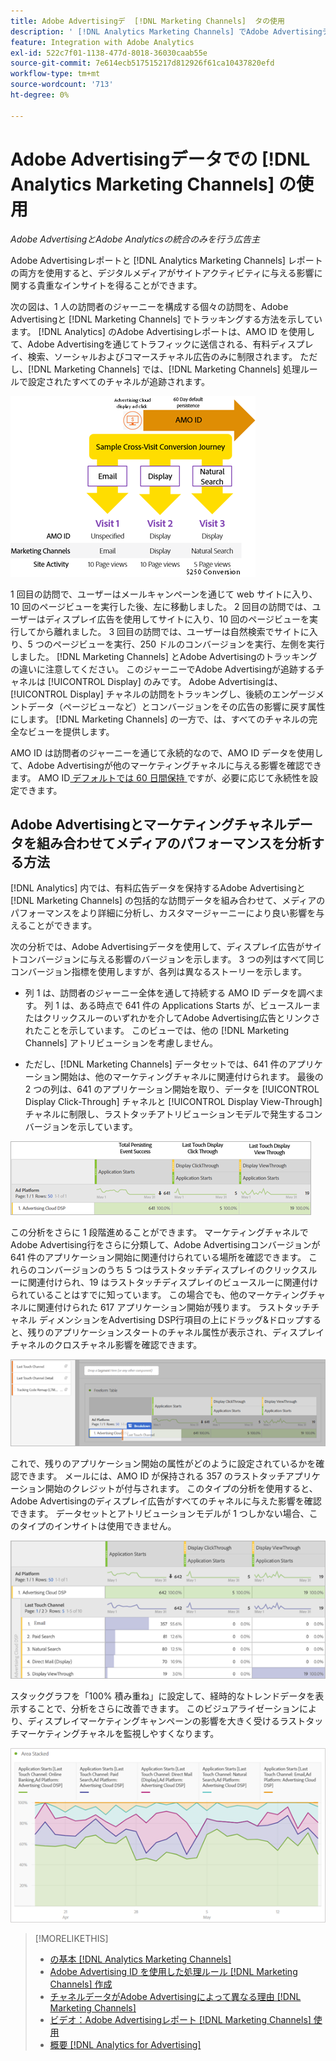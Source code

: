 ```yaml
---
title: Adobe Advertisingデ  [!DNL Marketing Channels]  タの使用
description: ' [!DNL Analytics Marketing Channels] でAdobe Advertisingデータを使用する方法を説明します。'
feature: Integration with Adobe Analytics
exl-id: 522c7f01-1138-477d-8018-36030caab55e
source-git-commit: 7e614ecb517515217d812926f61ca10437820efd
workflow-type: tm+mt
source-wordcount: '713'
ht-degree: 0%

---
```


# Adobe Advertisingデータでの [!DNL Analytics Marketing Channels] の使用

*Adobe AdvertisingとAdobe Analyticsの統合のみを行う広告主*

Adobe Advertisingレポートと [!DNL Analytics Marketing Channels] レポートの両方を使用すると、デジタルメディアがサイトアクティビティに与える影響に関する貴重なインサイトを得ることができます。

<!-- from video: By using Marketing Channels with your Adobe Advertising data, you can get a more holistic view of how your advertising efforts are affecting site behavior. In particular, you can see the value of your view-through and click-through data, and how your advertising assists or is assisted by other channels. -->

次の図は、1 人の訪問者のジャーニーを構成する個々の訪問を、Adobe Advertisingと [!DNL Marketing Channels] でトラッキングする方法を示しています。 [!DNL Analytics] のAdobe Advertisingレポートは、AMO ID を使用して、Adobe Advertisingを通じてトラフィックに送信される、有料ディスプレイ、検索、ソーシャルおよびコマースチャネル広告のみに制限されます。 ただし、[!DNL Marketing Channels] では、[!DNL Marketing Channels] 処理ルールで設定されたすべてのチャネルが追跡されます。

![ 訪問者のジャーニーにおける個々の訪問のAdobe Advertisingとトラッ [!DNL Marketing Channels] ング方法 ](/help/integrations/assets/a4adc-mc-sample-journey2.png)

1 回目の訪問で、ユーザーはメールキャンペーンを通じて web サイトに入り、10 回のページビューを実行した後、左に移動しました。 2 回目の訪問では、ユーザーはディスプレイ広告を使用してサイトに入り、10 回のページビューを実行してから離れました。 3 回目の訪問では、ユーザーは自然検索でサイトに入り、5 つのページビューを実行、250 ドルのコンバージョンを実行、左側を実行しました。 [!DNL Marketing Channels] とAdobe Advertisingのトラッキングの違いに注意してください。 このジャーニーでAdobe Advertisingが追跡するチャネルは [!UICONTROL Display] のみです。 Adobe Advertisingは、[!UICONTROL Display] チャネルの訪問をトラッキングし、後続のエンゲージメントデータ（ページビューなど）とコンバージョンをその広告の影響に戻す属性にします。 [!DNL Marketing Channels] の一方で、は、すべてのチャネルの完全なビューを提供します。

AMO ID は訪問者のジャーニーを通じて永続的なので、AMO ID データを使用して、Adobe Advertisingが他のマーケティングチャネルに与える影響を確認できます。 AMO ID[ デフォルトでは 60 日間保持 ](/help/integrations/analytics/overview.md) ですが、必要に応じて永続性を設定できます。

## Adobe Advertisingとマーケティングチャネルデータを組み合わせてメディアのパフォーマンスを分析する方法

[!DNL Analytics] 内では、有料広告データを保持するAdobe Advertisingと [!DNL Marketing Channels] の包括的な訪問データを組み合わせて、メディアのパフォーマンスをより詳細に分析し、カスタマージャーニーにより良い影響を与えることができます。

次の分析では、Adobe Advertisingデータを使用して、ディスプレイ広告がサイトコンバージョンに与える影響のバージョンを示します。 3 つの列はすべて同じコンバージョン指標を使用しますが、各列は異なるストーリーを示します。

* 列 1 は、訪問者のジャーニー全体を通して持続する AMO ID データを調べます。 列 1 は、ある時点で 641 件の Applications Starts が、ビュースルーまたはクリックスルーのいずれかを介してAdobe Advertising広告とリンクされたことを示しています。 このビューでは、他の [!DNL Marketing Channels] アトリビューションを考慮しません。

* ただし、[!DNL Marketing Channels] データセットでは、641 件のアプリケーション開始は、他のマーケティングチャネルに関連付けられます。 最後の 2 つの列は、641 のアプリケーション開始を取り、データを [!UICONTROL Display Click-Through] チャネルと [!UICONTROL Display View-Through] チャネルに制限し、ラストタッチアトリビューションモデルで発生するコンバージョンを示しています。

![ 表示広告がサイトコンバージョンに与える影響の例 ](/help/integrations/assets/a4adc-mc-display-impact.png)

この分析をさらに 1 段階進めることができます。 マーケティングチャネルでAdobe Advertising行をさらに分類して、Adobe Advertisingコンバージョンが 641 件のアプリケーション開始に関連付けられている場所を確認できます。 これらのコンバージョンのうち 5 つはラストタッチディスプレイのクリックスルーに関連付けられ、19 はラストタッチディスプレイのビュースルーに関連付けられていることはすでに知っています。 この場合でも、他のマーケティングチャネルに関連付けられた 617 アプリケーション開始が残ります。 ラストタッチチャネル ディメンションをAdvertising DSP行項目の上にドラッグ&amp;ドロップすると、残りのアプリケーションスタートのチャネル属性が表示され、ディスプレイチャネルのクロスチャネル影響を確認できます。

![ ラストタッチチャネル ディメンションの追加方法 ](/help/integrations/assets/a4adc-mc-display-impact-ltc.png)

これで、残りのアプリケーション開始の属性がどのように設定されているかを確認できます。 メールには、AMO ID が保持される 357 のラストタッチアプリケーション開始のクレジットが付与されます。 このタイプの分析を使用すると、Adobe Advertisingのディスプレイ広告がすべてのチャネルに与えた影響を確認できます。 データセットとアトリビューションモデルが 1 つしかない場合、このタイプのインサイトは使用できません。

![ ディスプレイチャネルのクロスチャネル影響の例 ](/help/integrations/assets/a4adc-mc-display-impact-x-channel.png)

スタックグラフを「100% 積み重ね」に設定して、経時的なトレンドデータを表示することで、分析をさらに改善できます。 このビジュアライゼーションにより、ディスプレイマーケティングキャンペーンの影響を大きく受けるラストタッチマーケティングチャネルを監視しやすくなります。

![ ディスプレイチャネルのクロスチャネル影響のトレンドの例 ](/help/integrations/assets/a4adc-mc-display-impact-x-channel-trend.png)

>[!MORELIKETHIS]
>
>* [ の基本  [!DNL Analytics Marketing Channels]](mc-overview.md)
>* [Adobe Advertising ID を使用した処理ルール  [!DNL Marketing Channels]  作成 ](mc-ids.md)
>* [ チャネルデータがAdobe Advertisingによって異なる理由  [!DNL Marketing Channels]](mc-data-variances.md)
>* [ ビデオ：Adobe Advertisingレポート  [!DNL Marketing Channels]  使用 ](https://experienceleague.adobe.com/docs/advertising-learn/tutorials/analytics/analytics-reporting-a4adc.html?lang=ja)
>* [ 概要  [!DNL Analytics for Advertising]](/help/integrations/analytics/overview.md)

